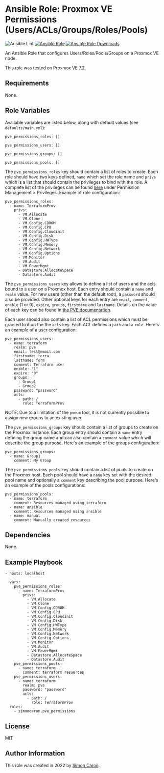 Ansible Role: Proxmox VE Permissions (Users/ACLs/Groups/Roles/Pools)
=========

![Ansible Lint](https://github.com/simoncaron/ansible-role-pve_permissions/actions/workflows/lint.yml/badge.svg)
[![Ansible Role](https://img.shields.io/ansible/role/60898.svg)](https://galaxy.ansible.com/simoncaron/pve_permissions)
[![Ansible Role Downloads](https://img.shields.io/ansible/role/d/60898.svg)](https://galaxy.ansible.com/simoncaron/pve_permissions)

An Ansible Role that configures Users/Roles/Pools/Groups on a Proxmox VE node.

This role was tested on Proxmox VE 7.2.

Requirements
------------

None.

Role Variables
--------------

Available variables are listed below, along with default values (see `defaults/main.yml`):

    pve_permissions_roles: []

    pve_permissions_users: []

    pve_permissions_groups: []

    pve_permissions_pools: []

The `pve_permissions_roles` key should contain a list of roles to create. Each role should have two keys defined, `name` which set the role name and `privs` which is a list that should contain the privileges to bind with the role. A complete list of the privileges can be found [here](https://pve.proxmox.com/pve-docs/pveum.1.html) under Permission Management > Privileges. Example of role configuration:

    pve_permissions_roles:
      - name: TerraformProv
        privs:
          - VM.Allocate
          - VM.Clone
          - VM.Config.CDROM
          - VM.Config.CPU
          - VM.Config.Cloudinit
          - VM.Config.Disk
          - VM.Config.HWType
          - VM.Config.Memory
          - VM.Config.Network
          - VM.Config.Options
          - VM.Monitor
          - VM.Audit
          - VM.PowerMgmt
          - Datastore.AllocateSpace
          - Datastore.Audit

The `pve_permissions_users` key allows to define a list of users and the acls bound to a user on a Proxmox host. Each entry should contain a `name` and `realm` value. For new users (other than the default root), a `password` should also be provided. Other optional keys for each entry are `email`, `comment`, `enable` (1 or 0), `expire`, `groups`, `firstname` and `lastname`. Details on the value of each key can be found in [the PVE documentation](https://pve.proxmox.com/pve-docs/pveum.1.html). 

Each user should also contain a list of ACL permissions which must be granted to it un the the `acls` key. Each ACL defines a `path` and a `role`. Here's an example of a user configuration:

    pve_permissions_users:
      - name: terraform
        realm: pve
        email: test@email.com
        firstname: terra
        lastname: form
        comment: Terraform user
        enable: "1"
        expire: "0"
        groups:
          - Group1
          - Group2
        password: "password"
        acls:
          - path: /
            role: TerraformProv

NOTE: Due to a limitation of the `pveum` tool, it is not currently possible to assign new groups to an existing user.

The `pve_permissions_groups` key should contain a list of groups to create on the Proxmox instance. Each group entry should contain a `name` entry defining the group name and can also contain a `comment` value which will describe the group purpose. Here's an example of the groups configuration:

    pve_permissions_groups:
      - name: Group1
        comment: My Group

The `pve_permissions_pools` key should contain a list of pools to create on the Proxmox host. Each pool should have a `name` key set with the desired pool name and optionally a `comment` key describing the pool purpose. Here's an example of the pools configurations:

    pve_permissions_pools:
      - name: terraform
        comment: Resources managed using terraform
      - name: ansible
        comment: Resources managed using ansible
      - name: manual
        comment: Manually created resources

Dependencies
------------

None.

Example Playbook
----------------

    - hosts: localhost

      vars:
        pve_permissions_roles:
          - name: TerraformProv
            privs:
              - VM.Allocate
              - VM.Clone
              - VM.Config.CDROM
              - VM.Config.CPU
              - VM.Config.Cloudinit
              - VM.Config.Disk
              - VM.Config.HWType
              - VM.Config.Memory
              - VM.Config.Network
              - VM.Config.Options
              - VM.Monitor
              - VM.Audit
              - VM.PowerMgmt
              - Datastore.AllocateSpace
              - Datastore.Audit
        pve_permissions_pools:
          - name: terraform
            comment: terraform resources
        pve_permissions_users:
          - name: terraform
            realm: pve
            password: "password"
            acls:
              - path: /
                role: TerraformProv
      roles:
        - simoncaron.pve_permissions

License
-------

MIT

Author Information
------------------

This role was created in 2022 by [Simon Caron](https://simoncaron.com/).
